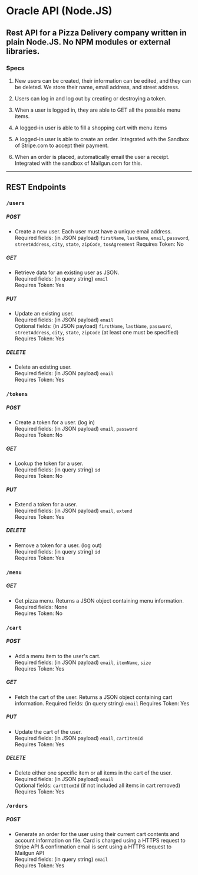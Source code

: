 # Oracle API (Node.JS)

## Rest API for a Pizza Delivery company written in plain Node.JS.  No NPM modules or external libraries.

### Specs

1. New users can be created, their information can be edited, and they can be deleted. We store their name, email address, and street address.
2. Users can log in and log out by creating or destroying a token.

3. When a user is logged in, they are able to GET all the possible menu items.
4. A logged-in user is able to fill a shopping cart with menu items
5. A logged-in user is able to create an order. Integrated with the Sandbox of Stripe.com to accept their payment.
6. When an order is placed, automatically email the user a receipt. Integrated with the sandbox of Mailgun.com for this. 
---
## REST Endpoints

### ```/users```

##### POST

- Create a new user. Each user must have a unique email address.  
Required fields: (in JSON payload) `firstName`, `lastName`, `email`, `password`, `streetAddress`, `city`, `state`, `zipCode`, `tosAgreement`
Requires Token: No

##### GET

- Retrieve data for an existing user as JSON.  
Required fields: (in query string) `email`  
Requires Token: Yes

##### PUT

- Update an existing user.  
Required fields: (in JSON payload) `email`  
Optional fields: (in JSON payload) `firstName`, `lastName`, `password`, `streetAddress`, `city`, `state`, `zipCode` (at least one must be specified)  
Requires Token: Yes

##### DELETE

- Delete an existing user.  
Required fields: (in JSON payload) `email`  
Requires Token: Yes

### `/tokens`

##### POST

- Create a token for a user. (log in)  
Required fields: (in JSON payload) `email`, `password`  
Requires Token: No

##### GET

- Lookup the token for a user.  
Required fields: (in query string) `id`   
Requires Token: No

##### PUT 

- Extend a token for a user.  
Required fields: (in JSON payload) `email`, `extend`  
Requires Token: Yes 

##### DELETE

- Remove a token for a user. (log out)  
Required fields: (in query string) `id`  
Requires Token: Yes 

### `/menu`

##### GET

- Get pizza menu. Returns a JSON object containing menu information.  
Required fields: None  
Requires Token: No

### `/cart`

##### POST

- Add a menu item to the user's cart.  
Required fields: (in JSON payload) `email`, `itemName`, `size`  
Requires Token: Yes 

##### GET

- Fetch the cart of the user. Returns a JSON object containing cart information.
Required fields: (in query string) `email`
Requires Token: Yes

##### PUT

- Update the cart of the user.  
Required fields: (in JSON payload) `email`, `cartItemId`  
Requires Token: Yes

##### DELETE

- Delete either one specific item or all items in the cart of the user.
Required fields: (in JSON payload) `email`  
Optional fields: `cartItemId` (if not included all items in cart removed)  
Requires Token: Yes

### `/orders`

##### POST

- Generate an order for the user using their current cart contents and account information on file. Card is charged using a HTTPS request to Stripe API & confirmation email is sent using a HTTPS request to Mailgun API  
Required fields: (in query string) `email`  
Requires Token: Yes 
